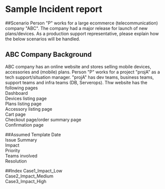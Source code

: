 # Sample Incident report

##Scenario
Person "P" works for a large ecommerce (telecommunication) company "ABC". The company had a major release for launch of new plans/devices. As a production support representative, please explain how the below scenarios will be handled.

## ABC Company Background
ABC company has an online website and stores selling mobile devices, accessories and (mobile) plans. Person "P" works for a project "projA" as a tech support/situation manager. "projA" has dev teams, business teams, support teams and infra teams (DB, Serverops). Thw website has the following pages <br>
Dashboard<br>
Devices listing page<br>
Plans listing page<br>
Accessory listing page<br>
Cart page<br>
Checkout page/order summary page<br>
Confirmation page<br>

##Assumed Template
Date<br>
Issue Summary<br>
Impact<br>
Priority<br>
Teams involved<br>
Resolution<br>

##Index
Case1_Impact_Low<br>
Case2_Impact_Medium<br>
Case3_Impact_High<br>



